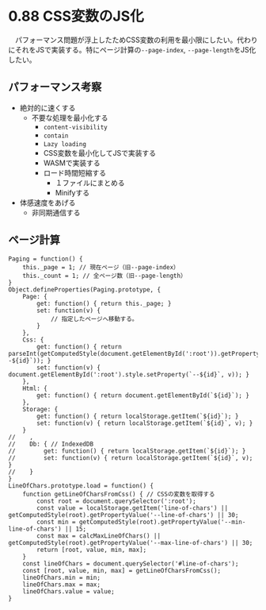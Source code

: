 # 0.88 CSS変数のJS化

　パフォーマンス問題が浮上したためCSS変数の利用を最小限にしたい。代わりにそれをJSで実装する。特にページ計算の`--page-index`, `--page-length`をJS化したい。

## パフォーマンス考察

* 絶対的に速くする
    * 不要な処理を最小化する
        * `content-visibility`
        * `contain`
        * `Lazy loading`
        * CSS変数を最小化してJSで実装する
        * WASMで実装する
        * ロード時間短縮する
            * １ファイルにまとめる
            * Minifyする
* 体感速度をあげる
    * 非同期通信する

## ページ計算

```
Paging = function() {
    this._page = 1; // 現在ページ（旧--page-index）
    this._count = 1; // 全ページ数（旧--page-length）
}
Object.defineProperties(Paging.prototype, {
    Page: {
        get: function() { return this._page; }
        set: function(v) {
            // 指定したページへ移動する。
        }
    },
    Css: {
        get: function() { return parseInt(getComputedStyle(document.getElementById(':root')).getPropertyValue(`--${id}`)); }
        set: function(v) { document.getElementById(':root').style.setProperty(`--${id}`, v)); }
    },
    Html: {
        get: function() { return document.getElementById(`${id}`); }
    },
    Storage: {
        get: function() { return localStorage.getItem(`${id}`); }
        set: function(v) { return localStorage.getItem(`${id}`, v); }
    }
//    ,
//    Db: { // IndexedDB
//        get: function() { return localStorage.getItem(`${id}`); }
//        set: function(v) { return localStorage.getItem(`${id}`, v); }
//    }
}
LineOfChars.prototype.load = function() {
    function getLineOfCharsFromCss() { // CSSの変数を取得する
        const root = document.querySelector(':root');
        const value = localStorage.getItem('line-of-chars') || getComputedStyle(root).getPropertyValue('--line-of-chars') || 30;
        const min = getComputedStyle(root).getPropertyValue('--min-line-of-chars') || 15;
        const max = calcMaxLineOfChars() || getComputedStyle(root).getPropertyValue('--max-line-of-chars') || 30;
        return [root, value, min, max];
    }
    const lineOfChars = document.querySelector('#line-of-chars');
    const [root, value, min, max] = getLineOfCharsFromCss();
    lineOfChars.min = min;
    lineOfChars.max = max;
    lineOfChars.value = value;
}
```
